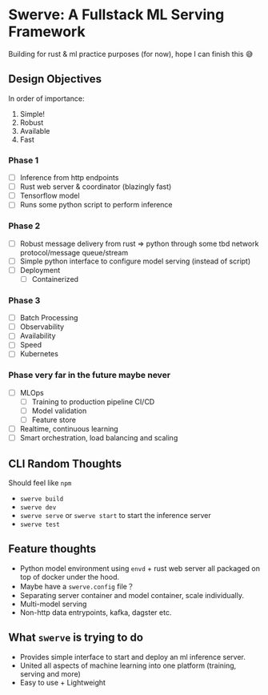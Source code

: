 # Swerve: A Fullstack ML Serving Framework 
Building for rust & ml practice purposes (for now), hope I can finish this 😅

## Design Objectives 
In order of importance:
1. Simple! 
2. Robust 
3. Available 
4. Fast 

### Phase 1
- [ ] Inference from http endpoints 
- [ ] Rust web server & coordinator (blazingly fast)
- [ ] Tensorflow model 
- [ ] Runs some python script to perform inference 

### Phase 2 
- [ ] Robust message delivery from rust => python through some tbd network protocol/message queue/stream
- [ ] Simple python interface to configure model serving (instead of script)
- [ ] Deployment 
    - [ ] Containerized 

### Phase 3 
- [ ] Batch Processing 
- [ ] Observability 
- [ ] Availability 
- [ ] Speed
- [ ] Kubernetes

### Phase very far in the future maybe never 
- [ ] MLOps 
    - [ ] Training to production pipeline CI/CD
    - [ ] Model validation 
    - [ ] Feature store 
- [ ] Realtime, continuous learning 
- [ ] Smart orchestration, load balancing and scaling 

## CLI Random Thoughts
Should feel like `npm` 
- `swerve build` 
- `swerve dev` 
- `swerve serve` or `swerve start` to start the inference server
- `swerve test` 

## Feature thoughts 
- Python model environment using `envd` + rust web server all packaged on top of docker under the hood. 
- Maybe have a `swerve.config` file？
- Separating server container and model container, scale individually. 
- Multi-model serving
- Non-http data entrypoints, kafka, dagster etc.

## What `swerve` is trying to do 
- Provides simple interface to start and deploy an ml inference server. 
- United all aspects of machine learning into one platform (training, serving and more) 
- Easy to use + Lightweight
